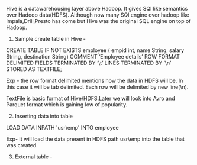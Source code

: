 Hive is a datawarehousing layer above Hadoop.
It gives SQl like semantics over Hadoop data(HDFS).
Although now many SQl engine over hadoop like Impala,Drill,Presto has come but Hive was the original SQL engine on top of Hadoop.


1. Sample create table in Hive -

CREATE TABLE IF NOT EXISTS employee ( empid int, name String,
salary String, destination String)
COMMENT ‘Employee details’
ROW FORMAT DELIMITED
FIELDS TERMINATED BY ‘\t’
LINES TERMINATED BY ‘\n’
STORED AS TEXTFILE;

Exp - the row format delimited mentions how the data in HDFS will be. 
In this case it will be tab delimited.
Each row will be delimited by new line(\n).

TextFile is basic format of Hive/HDFS.Later we will look into Avro and Parquet format which is gaining low of popularity.

2. Inserting data into table

LOAD DATA INPATH 'usr\emp' INTO employee

Exp- It will load the data present in HDFS path usr\emp into the table that was created.

3. External table - 
